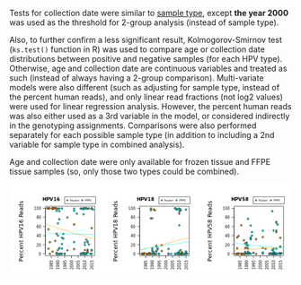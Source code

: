 Tests for collection date were similar to [sample type](https://github.com/cwarden45/HPV_type_paper-archived_samples/blob/master/Downstream_R_Code/Extra_Analysis/Sample_Type_Full_Statistical_Analysis/README.md), except **the year 2000** was used as the threshold for 2-group analysis (instead of sample type).

Also, to further confirm a less significant result, Kolmogorov-Smirnov test (`ks.test()` function in R) was used to compare age or collection date distributions between positive and negative samples (for each HPV type). Otherwise, age and collection date are continuous variables and treated as such (instead of always having a 2-group comparison). Multi-variate models were also different (such as adjusting for sample type, instead of the percent human reads), and only linear read fractions (not log2 values) were used for linear regression analysis. However, the percent human reads was also either used as a 3rd variable in the model, or considered indirectly in the genotyping assignments. Comparisons were also performed separately for each possible sample type (in addition to including a 2nd variable for sample type in combined analysis).

Age and collection date were only available for frozen tissue and FFPE tissue samples (so, only those two types could be combined).

![Collection Date versus Read Fractions](HPV_genotype_by_Collection_Date.png "Collection Date versus Read Fractions")
